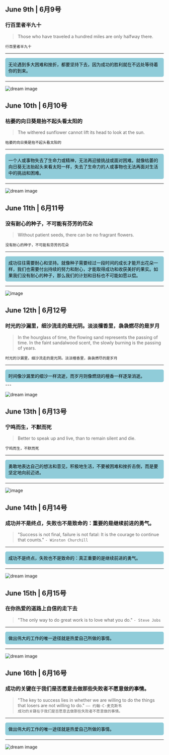 <head>
  <link rel="stylesheet" href="style.css">
</head>

## June 9th | 6月9号

### 行百里者半九十
>
> Those who have traveled a hundred miles are only halfway there.

`行百里者半九十`<br>

---
<div style="background-color:#90ccd9;border-radius:5px;padding:10px;color:black;">
无论遇到多大困难和挫折，都要坚持下去，因为成功的胜利就在不远处等待着你的到来。
</div>

---

![dream image](https://source.unsplash.com/960x640/?perseverance&victory)
## June 10th | 6月10号

### 枯萎的向日葵是抬不起头看太阳的
>
> The withered sunflower cannot lift its head to look at the sun.

`枯萎的向日葵是抬不起头看太阳的`<br>

---
<div style="background-color:#90ccd9;border-radius:5px;padding:10px;color:black;">
一个人或事物失去了生命力或精神，无法再迎接挑战或面对困难。就像枯萎的向日葵无法抬起头来看太阳一样，失去了生命力的人或事物也无法再面对生活中的挑战和困难。
</div>

---

![dream image](https://source.unsplash.com/960x640/?Sunflower&victory)
## June 11th | 6月11号

### 没有耐心的种子，不可能有芬芳的花朵
>
> Without patient seeds, there can be no fragrant flowers.

`没有耐心的种子，不可能有芬芳的花朵`<br>

---
<div style="background-color:#90ccd9;border-radius:5px;padding:10px;color:black;">
成功往往需要耐心和坚持。就像种子需要经过一段时间的成长才能开出花朵一样，我们也需要付出持续的努力和耐心，才能取得成功和收获美好的果实。如果我们没有耐心的种子，那么我们的计划和目标也不可能如愿以偿。
</div>

---

![image](https://github.com/vagmr/Guestbook/assets/77198027/0f41ee2d-b93f-4899-93d1-93c225c110fb)
## June 12th | 6月12号

### 时光的沙漏里，细沙流走的是光阴。淡淡檀香里，袅袅燃尽的是岁月
>
> In the hourglass of time, the flowing sand represents the passing of time. In the faint sandalwood scent, the slowly burning is the passing of years.

`时光的沙漏里，细沙流走的是光阴。淡淡檀香里，袅袅燃尽的是岁月`<br>

---
<div style="background-color:#90ccd9;border-radius:5px;padding:10px;color:black;">
时间像沙漏里的细沙一样流逝，而岁月则像燃烧的檀香一样逐渐消逝。
</div>
---

![dream image](https://source.unsplash.com/960x640/?岁月&沙漏)

## June 13th | 6月13号

### 宁鸣而生，不默而死
>
> Better to speak up and live, than to remain silent and die.

`宁鸣而生，不默而死`<br>

---
<div style="background-color:#90ccd9;border-radius:5px;padding:10px;color:black;">
勇敢地表达自己的想法和意见，积极地生活，不要被困难和挫折击倒，而是要坚定地向前迈进。
</div>

---


![image](https://github.com/vagmr/Guestbook/assets/77198027/b5770d2f-6d8a-44b0-bc53-c0c2afd1c3d9)

## June 14th | 6月14号

### 成功并不是终点，失败也不是致命的：重要的是继续前进的勇气。

>
>"Success is not final, failure is not fatal: It is the courage to continue that counts."
`- Winston Churchill`<br>

---

<div style="background-color:#90ccd9;border-radius:5px;padding:10px;color:black;"> 成功不是终点，失败也不是致命的：真正重要的是继续前进的勇气。 </div>

---

![dream image](https://source.unsplash.com/960x640/?坚持&勇气)

## June 15th | 6月15号
### 在你热爱的道路上自信的走下去
>
>"The only way to do great work is to love what you do."
`- Steve Jobs`<br>

---

<div style="background-color:#90ccd9;border-radius:5px;padding:10px;color:black;"> 做出伟大的工作的唯一途径就是热爱自己所做的事情。 </div>

---

![dream image](https://source.unsplash.com/960x640/?热爱&前行)

## June 16th | 6月16号
### 成功的关键在于我们是否愿意去做那些失败者不愿意做的事情。
>
>"The key to success lies in whether we are willing to do the things that losers are not willing to do."
`—— 约翰·C·麦克斯韦`<br>
`成功的关键在于我们是否愿意去做那些失败者不愿意做的事情。`<br>
---

<div style="background-color:#90ccd9;border-radius:5px;padding:10px;color:black;"> 做出伟大的工作的唯一途径就是热爱自己所做的事情。 </div>

---

![dream image](https://source.unsplash.com/960x640/?成功&前行)




